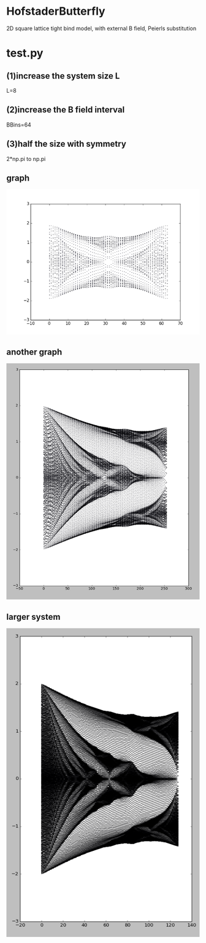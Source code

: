 # HofstaderButterfly
2D square lattice tight bind model, with external B field, Peierls substitution


# test.py
## (1)increase the system size L
L=8

## (2)increase the B field interval
BBins=64

## (3)half the size with symmetry
2*np.pi to np.pi


## graph
![8x8 lattice, 64 B fileds ](https://github.com/Jian2017/HofstaderButterfly/blob/master/plot.png?raw=true)


## another graph
![16x16 lattice, 256 B fileds ](https://github.com/Jian2017/HofstaderButterfly/blob/master/butterfly2.png?raw=true)


## larger system
![32x32 lattice](https://github.com/Jian2017/HofstaderButterfly/blob/master/butterfly.png?raw=true)
